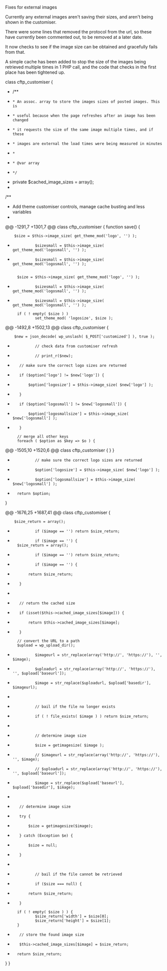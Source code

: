 Fixes for external images

Currently any external images aren't saving their sizes, and aren't being shown in the customiser.

There were some lines that removed the protocol from the url, so these have currently been commented out, to be removed at a later date.

It now checks to see if the image size can be obtained and gracefully fails from that.

A simple cache has been added to stop the size of the images being retrieved multiple times in 1 PHP call, and the code that checks in the first place has been tightened up.

class cftp_customiser {

+    /**
+     * An assoc. array to store the images sizes of posted images. This is
+     * useful because when the page refreshes after an image has been changed
+     * it requests the size of the same image multiple times, and if these
+     * images are external the load times were being measured in minutes
+     *
+     * @var array
+     */
+    private $cached_image_sizes = array();
+
/**
* Add theme customiser controls, manage cache busting and less variables
*
@@ -1291,7 +1301,7 @@ class cftp_customiser {
function save() {

        $size = $this->image_size( get_theme_mod('logo', '') );
-               $sizesmall = $this->image_size( get_theme_mod('logosmall', '') );
+               $sizesmall = $this->image_size( get_theme_mod('logosmall', '') );


        $size = $this->image_size( get_theme_mod('logo', '') );
-               $sizesmall = $this->image_size( get_theme_mod('logosmall', '') );
+               $sizesmall = $this->image_size( get_theme_mod('logosmall', '') );

        if ( ! empty( $size ) )
                set_theme_mod( 'logosize', $size );
@@ -1492,8 +1502,13 @@ class cftp_customiser {

        $new = json_decode( wp_unslash( $_POST['customized'] ), true );

-               // check data from customiser refresh
-               // print_r($new);
+        // make sure the correct logo sizes are returned
+        if ($option['logo'] != $new['logo']) {
+            $option['logosize'] = $this->image_size( $new['logo'] );
+        }
+        if ($option['logosmall'] != $new['logosmall']) {
+            $option['logosmallsize'] = $this->image_size( $new['logosmall'] );
+        }

        // merge all other keys
        foreach ( $option as $key => $o ) {
@@ -1505,10 +1520,6 @@ class cftp_customiser {
                }
        }

-               // make sure the correct logo sizes are returned
-               $option['logosize'] = $this->image_size( $new['logo'] );
-               $option['logosmallsize'] = $this->image_size( $new['logosmall'] );
-
        return $option;
}

@@ -1676,25 +1687,41 @@ class cftp_customiser {

        $size_return = array();

-               if ($image == '') return $size_return;
+               if ($image == '') {
        $size_return = array();

-               if ($image == '') return $size_return;
+               if ($image == '') {
+            return $size_return;
+        }
+
+        // return the cached size
+        if (isset($this->cached_image_sizes[$image])) {
+            return $this->cached_image_sizes[$image];
+        }

        // convert the URL to a path
        $upload = wp_upload_dir();
-               $imageurl = str_replace(array('http://', 'https://'), '', $image);
-               $uploadurl = str_replace(array('http://', 'https://'), '', $upload['baseurl']);
-               $image = str_replace($uploadurl, $upload['basedir'], $imageurl);
-
-               // bail if the file no longer exists
-               if ( ! file_exists( $image ) ) return $size_return;
-
-               // determine image size
-               $size = getimagesize( $image );
+               // $imageurl = str_replace(array('http://', 'https://'), '', $image);
+               // $uploadurl = str_replace(array('http://', 'https://'), '', $upload['baseurl']);
+               $image = str_replace($upload['baseurl'], $upload['basedir'], $image);
+
+        // determine image size
+        try {
+            $size = getimagesize($image);
+        } catch (Exception $e) {
+            $size = null;
+        }
+
+               // bail if the file cannot be retrieved
+               if ($size === null) {
+            return $size_return;
+        }

        if ( ! empty( $size ) ) {
                $size_return['width'] = $size[0];
                $size_return['height'] = $size[1];
        }

+        // store the found image size
+        $this->cached_image_sizes[$image] = $size_return;
+
        return $size_return;
}
}
